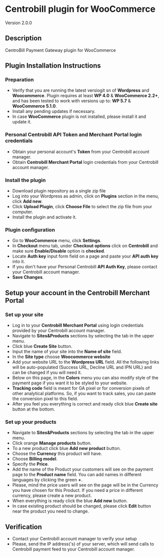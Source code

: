 # Centrobill plugin for WooCommerce  
Version 2.0.0
## Description
CentroBill Payment Gateway plugin for WooCommerce   




##  Plugin Installation Instructions  

### Preparation 
* Verify that you are running the latest versiogit sn of __Wordpress__ and __Woocommerce__. Plugin requires at least __WP 4.0__  & __WooCommerce 2.2+__, and has been tested to work with versions up to: __WP 5.7__ & __WooCommerce 5.1.0__.
* Install any pending updates if necessary. 
* In case __WooCommerce__ plugin is not installed, please install it and update it.

### Personal Centrobill API Token and Merchant Portal login credentials
* Obtain your personal account's __Token__ from your Centrobill account manager.
* Obtain __Centrobill Merchant Portal__ login credentials from your Centrobill account manager.

### Install the plugin 
* Download plugin repository as a single zip file 
* Log into your Wordpress as admin, click on __Plugins__ section in the menu, click __Add new__. 
* Click __Upload Plugin__, click __Choose File__ to select the zip file from your computer. 
* Install the plugin and activate it.  

### Plugin configuration 
* Go to __WooCommerce__ menu, click __Settings__. 
* In __Checkout__ menu tab, under __Checkout options__ click on __Centrobill__ and make sure __Enable/Disable__ option is __checked__. 
* Locate __Auth key__ input form field on a page and paste your __API auth key__ into it. 
* If you don't have your Personal Centrobill __API Auth Key__, please contact your Centrobill account manager.
* __Save Changes__.  

## Setup your account in the Centrobill Merchant Portal

### Set up your site
* Log in to your __Centrobill Merchant Portal__ using login credentials provided by your Centrobill account manager.
* Navigate to __Sites&Products__ sections by selecting the tab in the upper menu.
* Click blue __Create Site__ button.
* Input the name of your site into the __Name of site__ field. 
* In the __Site type__ choose __Woocommerce website__
* Add your website URL to the __Wordpress URL__ field. All the following links will be auto-populated (Success URL, Decline URL and IPN URL) and can be changed if you will need it.
* Below on this page, in the __Colors__ menu you can also modify style of the payment page if you want it to be styled to your website.
* __Tracking code__ field is meant for GA pixel or for conversion pixels of other analytical platforms. So, if you want to track sales, you can paste the conversion pixel to this field.
* After you feel you everything is correct and ready click blue __Create site__ button at the bottom.

### Set up your products
* Navigate to __Sites&Products__ sections by selecting the tab in the upper menu.
* Click orange __Manage products__ button.
* To a new product click blue __Add new product__ button.
* Choose the __Currency__ this product will have.
* Choose __Billing model__.
* Specify the __Price__.
* Add the name of the Product your customers will see on the payment page to the __Product name__ field. You can add names in different languages by clicking the green __+__. 
* Please, mind the price users will see on the page will be in the Currency you have chosen for this Product. If you need a price in different currency, please create a new product.
* When everything is ready click the blue __Add new__ button.
* In case existing product should be changed, please click __Edit__ button near the product you need to change.

## Verification 
* Contact your Centrobill account manager to verify your setup
* Please, send the IP address('s) of your server, which will send calls to Centrobill payment feed to your Centrobill account manager.
